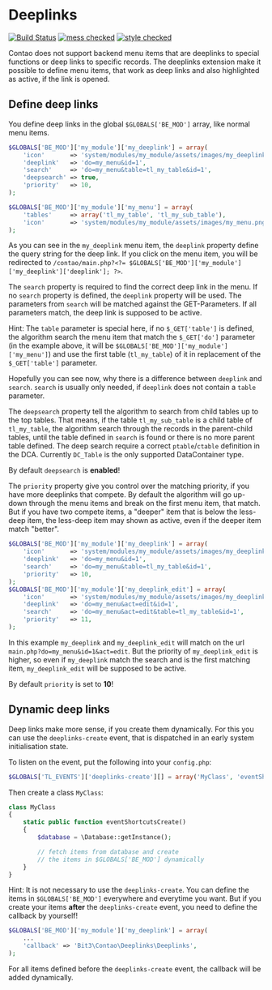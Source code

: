# Deeplinks

[![Build Status](https://travis-ci.org/bit3/contao-deeplinks.png?branch=master)](https://travis-ci.org/bit3/contao-deeplinks) [![mess checked](https://bit3.de/files/Icons/mess-checked.png)](https://github.com/bit3/php-coding-standard) [![style checked](https://bit3.de/files/Icons/style-checked.png)](https://github.com/bit3/php-coding-standard)

Contao does not support backend menu items that are deeplinks to special functions or deep links to specific records.
The deeplinks extension make it possible to define menu items, that work as deep links and also highlighted as active,
if the link is opened.

## Define deep links

You define deep links in the global `$GLOBALS['BE_MOD']` array, like normal menu items.

```php
$GLOBALS['BE_MOD']['my_module']['my_deeplink'] = array(
	'icon'       => 'system/modules/my_module/assets/images/my_deeplink.png',
	'deeplink'   => 'do=my_menu&id=1',
	'search'     => 'do=my_menu&table=tl_my_table&id=1',
	'deepsearch' => true,
	'priority'   => 10,
);

$GLOBALS['BE_MOD']['my_module']['my_menu'] = array(
	'tables'     => array('tl_my_table', 'tl_my_sub_table'),
	'icon'       => 'system/modules/my_module/assets/images/my_menu.png',
);
```

As you can see in the `my_deeplink` menu item, the `deeplink` property define the query string for the deep link.
If you click on the menu item, you will be redirected to `/contao/main.php?<?= $GLOBALS['BE_MOD']['my_module']['my_deeplink']['deeplink']; ?>`.


The `search` property is required to find the correct deep link in the menu.
If no `search` property is defined, the `deeplink` property will be used.
The parameters from `search` will be matched against the GET-Parameters.
If all parameters match, the deep link is supposed to be active.

Hint: The `table` parameter is special here, if no `$_GET['table']` is defined,
the algorithm search the menu item that match the `$_GET['do']` parameter
(in the example above, it will be `$GLOBALS['BE_MOD']['my_module']['my_menu']`)
and use the first table (`tl_my_table`) of it in replacement of the `$_GET['table']` parameter.

Hopefully you can see now, why there is a difference between `deeplink` and `search`.
`search` is usually only needed, if `deeplink` does not contain a `table` parameter.


The `deepsearch` property tell the algorithm to search from child tables up to the top tables. That means, if the table `tl_my_sub_table` is a child table of `tl_my_table`,
the algorithm search through the records in the parent-child tables, until the table defined in `search` is found or there is no more parent table defined.
The deep search require a correct `ptable`/`ctable` definition in the DCA.
Currently `DC_Table` is the only supported DataContainer type.

By default `deepsearch` is **enabled**!


The `priority` property give you control over the matching priority, if you have more deeplinks that compete.
By default the algorithm will go up-down through the menu items and break on the first menu item, that match.
But if you have two compete items, a "deeper" item that is below the less-deep item, the less-deep item may shown as active,
even if the deeper item match "better".

```php
$GLOBALS['BE_MOD']['my_module']['my_deeplink'] = array(
	'icon'       => 'system/modules/my_module/assets/images/my_deeplink.png',
	'deeplink'   => 'do=my_menu&id=1',
	'search'     => 'do=my_menu&table=tl_my_table&id=1',
	'priority'   => 10,
);
$GLOBALS['BE_MOD']['my_module']['my_deeplink_edit'] = array(
	'icon'       => 'system/modules/my_module/assets/images/my_deeplink.png',
	'deeplink'   => 'do=my_menu&act=edit&id=1',
	'search'     => 'do=my_menu&act=edit&table=tl_my_table&id=1',
	'priority'   => 11,
);
```

In this example `my_deeplink` and `my_deeplink_edit` will match on the url `main.php?do=my_menu&id=1&act=edit`.
But the priority of `my_deeplink_edit` is higher, so even if `my_deeplink` match the search and is the first matching item,
`my_deeplink_edit` will be supposed to be active.

By default `priority` is set to **10**!

## Dynamic deep links

Deep links make more sense, if you create them dynamically.
For this you can use the `deeplinks-create` event, that is dispatched in an early system initialisation state.

To listen on the event, put the following into your `config.php`:
```php
$GLOBALS['TL_EVENTS']['deeplinks-create'][] = array('MyClass', 'eventShortcutsCreate');
```

Then create a class `MyClass`:
```php
class MyClass
{
	static public function eventShortcutsCreate()
	{
		$database = \Database::getInstance();

		// fetch items from database and create
		// the items in $GLOBALS['BE_MOD'] dynamically
	}
}
```

Hint: It is not necessary to use the `deeplinks-create`. You can define the items in `$GLOBALS['BE_MOD']` everywhere and everytime you want.
But if you create your items **after** the `deeplinks-create` event, you need to define the callback by yourself!

```php
$GLOBALS['BE_MOD']['my_module']['my_deeplink'] = array(
	...
	'callback' => 'Bit3\Contao\Deeplinks\Deeplinks',
);
```

For all items defined before the `deeplinks-create` event, the callback will be added dynamically.
